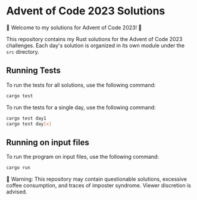 # Advent of Code 2023 Solutions

🎄 Welcome to my solutions for Advent of Code 2023! 🌟

This repository contains my Rust solutions for the Advent of Code 2023 challenges. Each day's solution is organized in its own module under the `src` directory.

## Running Tests

To run the tests for all solutions, use the following command:

```bash
cargo test
```
To run the tests for a single day, use the following command:

```bash
cargo test day1
cargo test day[x]
```
## Running on input files
To run the program on input files, use the following command:

```bash
cargo run
```

🚨 Warning: This repository may contain questionable solutions, excessive coffee consumption, and traces of imposter syndrome. Viewer discretion is advised.
